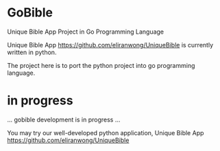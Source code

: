 # GoBible
Unique Bible App Project in Go Programming Language

Unique Bible App https://github.com/eliranwong/UniqueBible is currently written in python.

The project here is to port the python project into go programming language.

# in progress

... gobible development is in progress ...

You may try our well-developed python application, Unique Bible App https://github.com/eliranwong/UniqueBible
